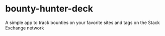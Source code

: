 # bounty-hunter-deck
A simple app to track bounties on your favorite sites and tags on the Stack Exchange network
